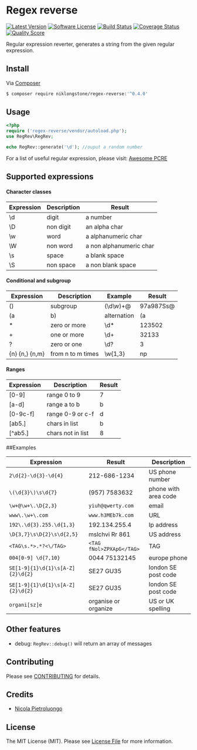 # Regex reverse

[![Latest Version](https://img.shields.io/github/release/niklongstone/regex-reverse.svg?style=flat-square)](https://github.com/niklongstone/regex-reverse/releases)
[![Software License](https://img.shields.io/badge/license-MIT-brightgreen.svg?style=flat-square)](LICENSE.md)
[![Build Status](https://img.shields.io/travis/niklongstone/regex-reverse/master.svg?style=flat-square)](https://travis-ci.org/niklongstone/regex-reverse)
[![Coverage Status](https://img.shields.io/scrutinizer/coverage/g/niklongstone/regex-reverse.svg?style=flat-square)](https://scrutinizer-ci.com/g/niklongstone/regex-reverse/code-structure)
[![Quality Score](https://img.shields.io/scrutinizer/g/niklongstone/regex-reverse.svg?style=flat-square)](https://scrutinizer-ci.com/g/niklongstone/regex-reverse)


Regular expression reverter, generates a string from the given regular expression.

## Install

Via [Composer](https://getcomposer.org/download/)

``` bash
$ composer require niklongstone/regex-reverse:'^0.4.0'
```

## Usage

``` php
<?php
require ('regex-reverse/vendor/autoload.php');
use RegRev\RegRev;

echo RegRev::generate('\d'); //ouput a random number
```
For a list of useful regular expression, please visit: [Awesome PCRE](https://github.com/niklongstone/awesome-regular-expression)

## Supported expressions

#### Character classes

| Expression | Description | Result                  |
|------------|-------------|-------------------------|
|    \d      |    digit    |      a number           |
|    \D      |  non digit  |    an alpha char        |
|    \w      |    word     | a alphanumeric char     |
|    \W      |  non word   | a non alphanumeric char |
|    \s      |    space    |    a blank space        |
|    \S      | non space   |    a non blank space    |

#### Conditional and subgroup
| Expression    | Description      | Example   |  Result     |
|---------------|------------------|-----------|-------------|
|    ()         |  subgroup        | (\d\w)+@  | 97a987Ss@   |
|    (a|b)      |  alternation     |  (a|i)nt  |    int      |
|    *          |  zero or more    |   \d*     |  123502     |
|    +          |  one or more     |   \d+     |   32133     |
|    ?          |  zero or one     |   \d?     |     3       |
|{n} {n,} {n,m} |from n to m times | \w{1,3}   |    np       |

#### Ranges
| Expression       | Description      |   Result     |
|------------------|------------------|--------------|
|    [0-9]         |  range 0 to 9    |      7       |
|    [a-d]         |  range a to b    |      b       |
|    [0-9c-f]      | range 0-9 or c-f |      d       |
|    [ab5\.]       | chars in list    |      b       |
|    [^ab5\.]      | chars not in list|      8       |

##Examples

| Expression                     | Result                  | Description
|--------------------------------|-------------------------|------------------------|
| `2\d{2}-\d{3}-\d{4}`           | 212-686-1234            | US phone number        |
| `\(\d{3}\)\s\d{7}`             | (957) 7583632           | phone with area code   |
| `\w+@\w+\.\D{2,3}`             | `yiuh@qwerty.com`       | email                  |
| `www\.\w+\.com`                | `www.h3MEb7k.com`       | URL                    |
| `192\.\d{3}.255.\d{1,3}`       | 192.134.255.4           | Ip address             |
| `\D{3,7}\s\D{2}\s\d{2,5}`      | mslchvi Rr 861          | US address             |
| `<TAG\s.*>.*?<\/TAG>`          |`<TAG fNol>ZPXApG</TAG>` | TAG                    |
| `004[0-9] \d{7,10}`            | 0044 75132145           | europe phone           |
|`SE[1-9]{1}\d{1}\s[A-Z]{2}\d{2}`| SE27 GU35               | london SE post code    |
|`SE[1-9]{1}\d{1}\s[A-Z]{2}\d{2}`| SE27 GU35               | london SE post code    |
| `organi[sz]e`                  | organise or organize    | US or UK spelling      |


## Other features
 - debug: `RegRev::debug()` will return an array of messages

## Contributing

Please see [CONTRIBUTING](CONTRIBUTING.md) for details.

## Credits

- [Nicola Pietroluongo](https://github.com/niklongstone)

## License

The MIT License (MIT). Please see [License File](LICENSE.md) for more information.
